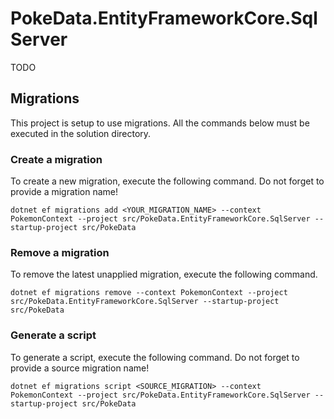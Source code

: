 ﻿# PokeData.EntityFrameworkCore.SqlServer

TODO

## Migrations

This project is setup to use migrations. All the commands below must be executed in the solution directory.

### Create a migration

To create a new migration, execute the following command. Do not forget to provide a migration name!

`dotnet ef migrations add <YOUR_MIGRATION_NAME> --context PokemonContext --project src/PokeData.EntityFrameworkCore.SqlServer --startup-project src/PokeData`

### Remove a migration

To remove the latest unapplied migration, execute the following command.

`dotnet ef migrations remove --context PokemonContext --project src/PokeData.EntityFrameworkCore.SqlServer --startup-project src/PokeData`

### Generate a script

To generate a script, execute the following command. Do not forget to provide a source migration name!

`dotnet ef migrations script <SOURCE_MIGRATION> --context PokemonContext --project src/PokeData.EntityFrameworkCore.SqlServer --startup-project src/PokeData`
